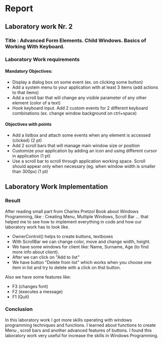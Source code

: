 
# Report

## Laboratory work Nr. 2

### Title : Advanced Form Elements. Child Windows. Basics of Working With Keyboard.

### Laboratory Work requirements

#### Mandatory Objectives:

- Display a dialog box on some event (ex. on clicking some button)
- Add a system menu to your application with at least 3 items (add actions to that items)
- Add a scroll bar that will change any visible parameter of any other element (color of a text)
- Hook keyboard input. Add 2 custom events for 2 different keyboard combinations (ex. change window background on ctrl+space)


#### Objectives with points

 - Add a listbox and attach some events when any element is accessed (clicked) (2 pt)
 - Add 2 scroll bars that will manage main window size or position
 - Customize your application by adding an icon and using different cursor in application (1 pt)
 - Use a scroll bar to scroll through application working space. Scroll should appear only when necessary (eg. when window width is smaller than 300px) (1 pt)

## Laboratory Work Implementation

### Result
After reading small part from Charles Pretzol Book about Windows Programming, like : Creating Menu, Multiple Windows, Scroll Bar ... that helped me to see how to implement everything in code and how our laboratory work has to look like.

- OwnerControl() helps to create buttons, textboxes
- With ScrollBar we can change color, move and change width, height.
- We have some windows for client like: Name, Surname, Age (to find more info about client).
- After we can click on "Add to list"
- We have button "Delete from list" which works when you choose one item in list and try to delete with a click on thst button.

Also we have some features like: 

- F3 (changes font)
- F2 (executes a message)
- F1 (Quit)



### Conclusion
In this laboratory work I got more skills operating with windows programming techniques and functions. I learned about functions to create Menu , scroll bars and another advanced features of buttons. I found this laboratory work very useful for increase the skills in Windows Programming.

